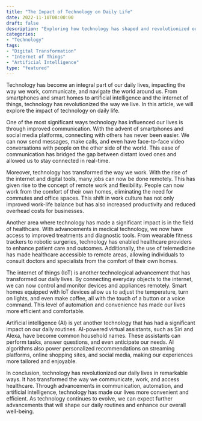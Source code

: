 ```yaml
---
title: "The Impact of Technology on Daily Life"
date: 2022-11-10T08:00:00
draft: false
description: "Exploring how technology has shaped and revolutionized our daily lives."
categories:
- "Technology"
tags:
- "Digital Transformation"
- "Internet of Things"
- "Artificial Intelligence"
type: "featured"
---
```


Technology has become an integral part of our daily lives, impacting the way we work, communicate, and navigate the world around us. From smartphones and smart homes to artificial intelligence and the internet of things, technology has revolutionized the way we live. In this article, we will explore the impact of technology on daily life.

One of the most significant ways technology has influenced our lives is through improved communication. With the advent of smartphones and social media platforms, connecting with others has never been easier. We can now send messages, make calls, and even have face-to-face video conversations with people on the other side of the world. This ease of communication has bridged the gap between distant loved ones and allowed us to stay connected in real-time.

Moreover, technology has transformed the way we work. With the rise of the internet and digital tools, many jobs can now be done remotely. This has given rise to the concept of remote work and flexibility. People can now work from the comfort of their own homes, eliminating the need for commutes and office spaces. This shift in work culture has not only improved work-life balance but has also increased productivity and reduced overhead costs for businesses.

Another area where technology has made a significant impact is in the field of healthcare. With advancements in medical technology, we now have access to improved treatments and diagnostic tools. From wearable fitness trackers to robotic surgeries, technology has enabled healthcare providers to enhance patient care and outcomes. Additionally, the use of telemedicine has made healthcare accessible to remote areas, allowing individuals to consult doctors and specialists from the comfort of their own homes.

The internet of things (IoT) is another technological advancement that has transformed our daily lives. By connecting everyday objects to the internet, we can now control and monitor devices and appliances remotely. Smart homes equipped with IoT devices allow us to adjust the temperature, turn on lights, and even make coffee, all with the touch of a button or a voice command. This level of automation and convenience has made our lives more efficient and comfortable.

Artificial intelligence (AI) is yet another technology that has had a significant impact on our daily routines. AI-powered virtual assistants, such as Siri and Alexa, have become common household names. These assistants can perform tasks, answer questions, and even anticipate our needs. AI algorithms also power personalized recommendations on streaming platforms, online shopping sites, and social media, making our experiences more tailored and enjoyable.

In conclusion, technology has revolutionized our daily lives in remarkable ways. It has transformed the way we communicate, work, and access healthcare. Through advancements in communication, automation, and artificial intelligence, technology has made our lives more convenient and efficient. As technology continues to evolve, we can expect further advancements that will shape our daily routines and enhance our overall well-being.
